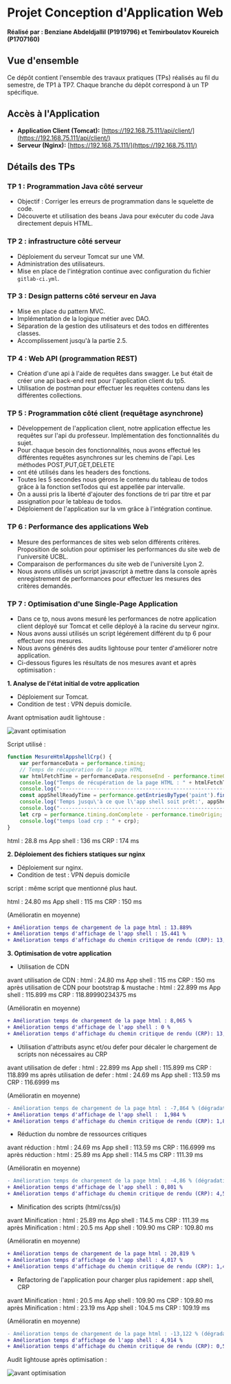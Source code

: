 # Projet Conception d'Application Web
**Réalisé par : Benziane Abdeldjallil (P1919796) et Temirboulatov Koureich (P1707160)**

## Vue d'ensemble
Ce dépôt contient l'ensemble des travaux pratiques (TPs) réalisés au fil du semestre, de TP1 à TP7. Chaque branche du dépôt correspond à un TP spécifique.

## Accès à l'Application
- **Application Client (Tomcat):** [https://192.168.75.111/api/client/](https://192.168.75.111/api/client/)
- **Serveur (Nginx):** [https://192.168.75.111/](https://192.168.75.111/)

## Détails des TPs

### TP 1 : Programmation Java côté serveur
- Objectif : Corriger les erreurs de programmation dans le squelette de code.
- Découverte et utilisation des beans Java pour exécuter du code Java directement depuis HTML.

### TP 2 : infrastructure côté serveur
- Déploiement du serveur Tomcat sur une VM.
- Administration des utilisateurs.
- Mise en place de l'intégration continue avec configuration du fichier `gitlab-ci.yml`.

### TP 3 : Design patterns côté serveur en Java
- Mise en place du pattern MVC.
- Implémentation de la logique métier avec DAO.
- Séparation de la gestion des utilisateurs et des todos en différentes classes.
- Accomplissement jusqu'à la partie 2.5.

### TP 4 : Web API (programmation REST)

- Création d'une api à l'aide de requêtes dans swagger. Le but était de créer une api back-end rest pour l'application client du tp5.
- Utilisation de postman pour effectuer les requêtes contenu dans les différentes collections.

### TP 5 : Programmation côté client (requêtage asynchrone)

- Développement de l'application client, notre application effectue les requêtes sur l'api du professeur. Implémentation des fonctionnalités du sujet.
- Pour chaque besoin des fonctionnalités, nous avons effectué les différentes requêtes asynchrones sur les chemins de l'api. Les méthodes POST,PUT,GET,DELETE 
- ont été utilisés dans les headers des fonctions.
- Toutes les 5 secondes nous gérons le contenu du tableau de todos grâce à la fonction setTodos qui est appellée par intervalle.
- On a aussi pris la liberté d'ajouter des fonctions de tri par titre et par assignation pour le tableau de todos.
- Déploiement de l'application sur la vm grâce à l'intégration continue.

### TP 6 : Performance des applications Web
- Mesure des performances de sites web selon différents critères. Proposition de solution pour optimiser les performances du site web de l'université UCBL.
- Comparaison de performances du site web de l'université Lyon 2.
- Nous avons utilisés un script javascript à mettre dans la console après enregistrement de performances pour effectuer les mesures des critères demandés.

### TP 7 : Optimisation d'une Single-Page Application

- Dans ce tp, nous avons mesuré les performances de notre application client déployé sur Tomcat et celle déployé à la racine du serveur nginx.
- Nous avons aussi utilisés un script légérement différent du tp 6 pour effectuer nos mesures.
- Nous avons générés des audits lightouse pour tenter d'améliorer notre application.
- Ci-dessous figures les résultats de nos mesures avant et après optimisation : 

**1. Analyse de l'état initial de votre application**

- Déploiement sur Tomcat.
- Condition de test : VPN depuis domicile.

Avant optmisation audit lightouse : 

![avant optimisation](/tp7/audit-lightouse-avant-optmisation-1.png)

Script utilisé : 

```js
function MesureHtmlAppshellCrp() {
    var performanceData = performance.timing;
    // Temps de récupération de la page HTML
    var htmlFetchTime = performanceData.responseEnd - performance.timeOrigin;
    console.log("Temps de récupération de la page HTML : " + htmlFetchTime + " ms");
    console.log("--------------------------------------------------------------------------");
    const appShellReadyTime = performance.getEntriesByType('paint').find(paint => paint.name === 'first-contentful-paint').startTime;
    console.log('Temps jusqu\'à ce que l\'app shell soit prêt:', appShellReadyTime, 'ms');
    console.log("--------------------------------------------------------------------------");
    let crp = performance.timing.domComplete - performance.timeOrigin;
    console.log("temps load crp : " + crp);
}
```


html : 28.8 ms App shell : 136 ms CRP : 174 ms

**2. Déploiement des fichiers statiques sur nginx**

- Déploiement sur nginx.
- Condition de test : VPN depuis domicile

script : même script que mentionné plus haut.

html : 24.80 ms App shell : 115 ms CRP : 150 ms

(Amélioratin en moyenne)
```diff 
+ Amélioration temps de chargement de la page html : 13.889%
+ Amélioration temps d'affichage de l'app shell : 15.441 %
+ Amélioration temps d'affichage du chemin critique de rendu (CRP): 13,793 %
```


**3. Optimisation de votre application**

- Utilisation de CDN

avant utilisation de CDN : html : 24.80 ms App shell : 115 ms CRP : 150 ms
après utilisation de CDN pour bootstrap & mustache : html : 22.899 ms App shell : 115.899 ms CRP : 118.89990234375 ms

(Amélioratin en moyenne)
```diff 
+ Amélioration temps de chargement de la page html : 8,065 %
+ Amélioration temps d'affichage de l'app shell : 0 %
+ Amélioration temps d'affichage du chemin critique de rendu (CRP): 13,793 %
```
- Utilisation d'attributs async et/ou defer pour décaler le chargement de scripts non nécessaires au CRP

avant utilisation de defer : html : 22.899 ms App shell : 115.899 ms CRP : 118.899 ms 
après utilisation de defer : html : 24.69 ms App shell : 113.59 ms CRP : 116.6999 ms 

(Amélioratin en moyenne)
```diff 
- Amélioration temps de chargement de la page html : -7,864 % (dégradation)
+ Amélioration temps d'affichage de l'app shell :  1,984 %
+ Amélioration temps d'affichage du chemin critique de rendu (CRP): 1,85 %
```
- Réduction du nombre de ressources critiques

avant réduction : html : 24.69 ms App shell : 113.59 ms CRP : 116.6999 ms
après réduction : html : 25.89 ms App shell : 114.5 ms CRP : 111.39 ms

(Amélioratin en moyenne)
```diff 
- Amélioration temps de chargement de la page html : -4,86 % (dégradation)
+ Amélioration temps d'affichage de l'app shell : 0,801 %
+ Amélioration temps d'affichage du chemin critique de rendu (CRP): 4,549 %
```

- Minification des scripts (html/css/js)

avant Minification : html : 25.89 ms App shell : 114.5 ms CRP : 111.39 ms
après Minification : html : 20.5 ms App shell :  109.90 ms CRP : 109.80 ms 

(Amélioratin en moyenne)
```diff 
+ Amélioration temps de chargement de la page html : 20,819 %
+ Amélioration temps d'affichage de l'app shell : 4,017 %
+ Amélioration temps d'affichage du chemin critique de rendu (CRP): 1,427 %
```
- Refactoring de l'application pour charger plus rapidement : app shell, CRP

avant Minification : html : 20.5 ms App shell :  109.90 ms CRP : 109.80 ms 
après Minification : html : 23.19 ms App shell :  104.5 ms CRP : 109.19 ms 

(Amélioratin en moyenne)
```diff 
- Amélioration temps de chargement de la page html : -13,122 % (dégradation)
+ Amélioration temps d'affichage de l'app shell : 4,914 %
+ Amélioration temps d'affichage du chemin critique de rendu (CRP): 0,556 %
```

Audit lightouse après optimisation : 

![avant optimisation](/tp7/audit-lightouse-optimiser-1.jpg)
